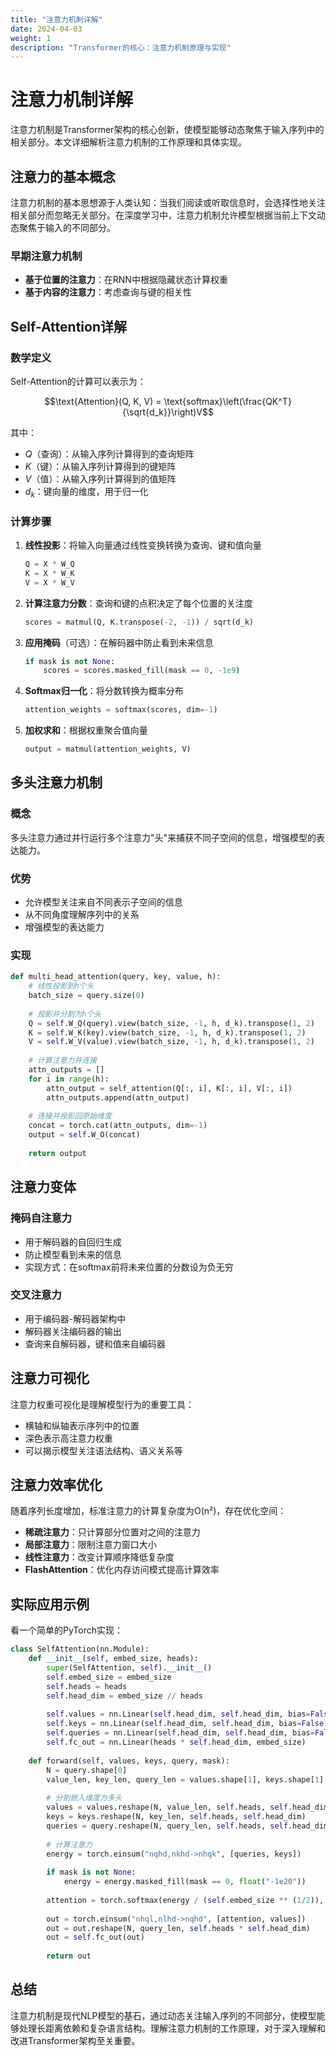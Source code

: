 ```yaml
---
title: "注意力机制详解"
date: 2024-04-03
weight: 1
description: "Transformer的核心：注意力机制原理与实现"
---
```


# 注意力机制详解

注意力机制是Transformer架构的核心创新，使模型能够动态聚焦于输入序列中的相关部分。本文详细解析注意力机制的工作原理和具体实现。

## 注意力的基本概念

注意力机制的基本思想源于人类认知：当我们阅读或听取信息时，会选择性地关注相关部分而忽略无关部分。在深度学习中，注意力机制允许模型根据当前上下文动态聚焦于输入的不同部分。

### 早期注意力机制

- **基于位置的注意力**：在RNN中根据隐藏状态计算权重
- **基于内容的注意力**：考虑查询与键的相关性

## Self-Attention详解

### 数学定义

Self-Attention的计算可以表示为：

$$\text{Attention}(Q, K, V) = \text{softmax}\left(\frac{QK^T}{\sqrt{d_k}}\right)V$$

其中：
- $Q$（查询）：从输入序列计算得到的查询矩阵
- $K$（键）：从输入序列计算得到的键矩阵
- $V$（值）：从输入序列计算得到的值矩阵
- $d_k$：键向量的维度，用于归一化

### 计算步骤

1. **线性投影**：将输入向量通过线性变换转换为查询、键和值向量
   ```python
   Q = X * W_Q
   K = X * W_K
   V = X * W_V
   ```

2. **计算注意力分数**：查询和键的点积决定了每个位置的关注度
   ```python
   scores = matmul(Q, K.transpose(-2, -1)) / sqrt(d_k)
   ```

3. **应用掩码**（可选）：在解码器中防止看到未来信息
   ```python
   if mask is not None:
       scores = scores.masked_fill(mask == 0, -1e9)
   ```

4. **Softmax归一化**：将分数转换为概率分布
   ```python
   attention_weights = softmax(scores, dim=-1)
   ```

5. **加权求和**：根据权重聚合值向量
   ```python
   output = matmul(attention_weights, V)
   ```

## 多头注意力机制

### 概念

多头注意力通过并行运行多个注意力"头"来捕获不同子空间的信息，增强模型的表达能力。

### 优势

- 允许模型关注来自不同表示子空间的信息
- 从不同角度理解序列中的关系
- 增强模型的表达能力

### 实现

```python
def multi_head_attention(query, key, value, h):
    # 线性投影到h个头
    batch_size = query.size(0)
    
    # 投影并分割为h个头
    Q = self.W_Q(query).view(batch_size, -1, h, d_k).transpose(1, 2)
    K = self.W_K(key).view(batch_size, -1, h, d_k).transpose(1, 2)
    V = self.W_V(value).view(batch_size, -1, h, d_k).transpose(1, 2)
    
    # 计算注意力并连接
    attn_outputs = []
    for i in range(h):
        attn_output = self_attention(Q[:, i], K[:, i], V[:, i])
        attn_outputs.append(attn_output)
    
    # 连接并投影回原始维度
    concat = torch.cat(attn_outputs, dim=-1)
    output = self.W_O(concat)
    
    return output
```

## 注意力变体

### 掩码自注意力

- 用于解码器的自回归生成
- 防止模型看到未来的信息
- 实现方式：在softmax前将未来位置的分数设为负无穷

### 交叉注意力

- 用于编码器-解码器架构中
- 解码器关注编码器的输出
- 查询来自解码器，键和值来自编码器

## 注意力可视化

注意力权重可视化是理解模型行为的重要工具：
- 横轴和纵轴表示序列中的位置
- 深色表示高注意力权重
- 可以揭示模型关注语法结构、语义关系等

## 注意力效率优化

随着序列长度增加，标准注意力的计算复杂度为O(n²)，存在优化空间：

- **稀疏注意力**：只计算部分位置对之间的注意力
- **局部注意力**：限制注意力窗口大小
- **线性注意力**：改变计算顺序降低复杂度
- **FlashAttention**：优化内存访问模式提高计算效率

## 实际应用示例

看一个简单的PyTorch实现：

```python
class SelfAttention(nn.Module):
    def __init__(self, embed_size, heads):
        super(SelfAttention, self).__init__()
        self.embed_size = embed_size
        self.heads = heads
        self.head_dim = embed_size // heads
        
        self.values = nn.Linear(self.head_dim, self.head_dim, bias=False)
        self.keys = nn.Linear(self.head_dim, self.head_dim, bias=False)
        self.queries = nn.Linear(self.head_dim, self.head_dim, bias=False)
        self.fc_out = nn.Linear(heads * self.head_dim, embed_size)
    
    def forward(self, values, keys, query, mask):
        N = query.shape[0]
        value_len, key_len, query_len = values.shape[1], keys.shape[1], query.shape[1]
        
        # 分割嵌入维度为多头
        values = values.reshape(N, value_len, self.heads, self.head_dim)
        keys = keys.reshape(N, key_len, self.heads, self.head_dim)
        queries = query.reshape(N, query_len, self.heads, self.head_dim)
        
        # 计算注意力
        energy = torch.einsum("nqhd,nkhd->nhqk", [queries, keys])
        
        if mask is not None:
            energy = energy.masked_fill(mask == 0, float("-1e20"))
        
        attention = torch.softmax(energy / (self.embed_size ** (1/2)), dim=3)
        
        out = torch.einsum("nhql,nlhd->nqhd", [attention, values])
        out = out.reshape(N, query_len, self.heads * self.head_dim)
        out = self.fc_out(out)
        
        return out
```

## 总结

注意力机制是现代NLP模型的基石，通过动态关注输入序列的不同部分，使模型能够处理长距离依赖和复杂语言结构。理解注意力机制的工作原理，对于深入理解和改进Transformer架构至关重要。 